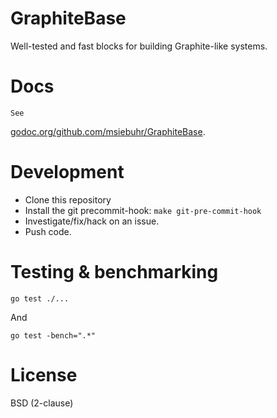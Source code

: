 GraphiteBase
============

Well-tested and fast blocks for building Graphite-like systems.

# Docs

	See
[godoc.org/github.com/msiebuhr/GraphiteBase](http://godoc.org/github.com/msieuhr/GraphiteBase).

# Development

 * Clone this repository
 * Install the git precommit-hook: `make git-pre-commit-hook`
 * Investigate/fix/hack on an issue.
 * Push code.

# Testing & benchmarking

    go test ./...

And

    go test -bench=".*"

# License

BSD (2-clause)
